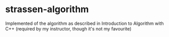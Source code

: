 # strassen-algorithm
Implemented of the algorithm as described in Introduction to Algorithm with C++ (required by my instructor, though it's not my favourite)
